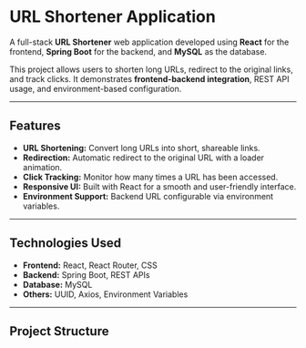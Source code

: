 # URL Shortener Application

A full-stack **URL Shortener** web application developed using **React** for the frontend, **Spring Boot** for the backend, and **MySQL** as the database.

This project allows users to shorten long URLs, redirect to the original links, and track clicks. It demonstrates **frontend-backend integration**, REST API usage, and environment-based configuration.

---

## **Features**

- **URL Shortening:** Convert long URLs into short, shareable links.  
- **Redirection:** Automatic redirect to the original URL with a loader animation.  
- **Click Tracking:** Monitor how many times a URL has been accessed.  
- **Responsive UI:** Built with React for a smooth and user-friendly interface.  
- **Environment Support:** Backend URL configurable via environment variables.  

---

## **Technologies Used**

- **Frontend:** React, React Router, CSS  
- **Backend:** Spring Boot, REST APIs  
- **Database:** MySQL  
- **Others:** UUID, Axios, Environment Variables  

---

## **Project Structure**

